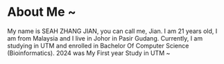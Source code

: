 # About Me ~
My name is SEAH ZHANG JIAN, you can call me, Jian. I am 21 years old, I am from Malaysia and I live in Johor in Pasir Gudang.
Currently, I am studying in UTM and enrolled in Bachelor Of Computer Science (Bioinformatics).
2024 was My First year Study in UTM ~

